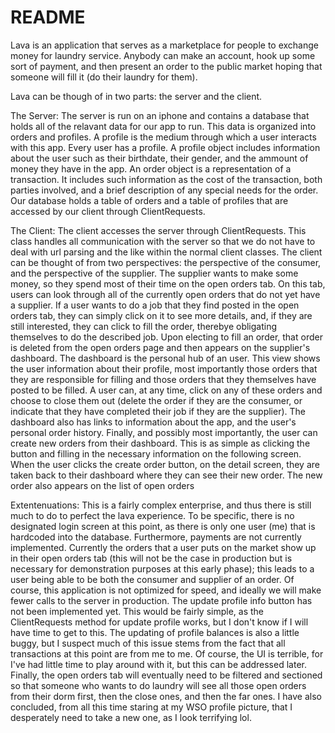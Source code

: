 #  README
Lava is an application that serves as a marketplace for people to exchange money for laundry service. Anybody can make an account, hook up some sort
of payment, and then present an order to the public market hoping that someone will fill it (do their laundry for them). 

Lava can be though of in two parts: the server and the client.

The Server:
The server is run on an iphone and contains a database that holds all of the relavant data for our app to run. This data is organized into orders and profiles. 
A profile is the medium through which a user interacts with this app. Every user has a profile. A profile object includes information about the user such as their
birthdate, their gender, and the ammount of money they have in the app. An order object is a representation of a transaction. It includes such information as the
cost of the transaction, both parties involved, and a brief description of any special needs for the order. Our database holds a table of orders and a table of
profiles that are accessed by our client through ClientRequests.

The Client:
The client accesses the server through ClientRequests. This class handles all communication with the server so that we do not have to deal with url parsing and
the like within the normal client classes. The client can be thought of from two perspectives: the perspective of the consumer, and the perspective of the supplier.
The supplier wants to make some money, so they spend most of their time on the open orders tab. On this tab, users can look through all of the currently open 
orders that do not yet have a supplier. If a user wants to do a job that they find posted in the open orders tab, they can simply click on it to see more details, 
and, if they are still interested, they can click to fill the order, therebye obligating themselves to do the described job. Upon electing to fill an order, that order is
deleted from the open orders page and then appears on the supplier's dashboard. The dashboard is the personal hub of an user. This view shows the user information
about their profile, most importantly those orders that they are responsible for filling and those orders that they themselves have posted to be filled. A user can, at
any time, click on any of these orders and choose to close them out (delete the order if they are the consumer, or indicate that they have completed their job if they
are the supplier). The dashboard also has links to information about the app, and the user's personal order history. Finally, and possibly most importantly, the user can 
create new orders from their dashboard. This is as simple as clicking the button and filling in the necessary information on the following screen. When the user clicks
the create order button, on the detail screen, they are taken back to their dashboard where they can see their new order. The new order also appears on the list of open 
orders

Extentenuations:
This is a fairly complex enterprise, and thus there is still much to do to perfect the lava experience. To be specific, there is no designated login screen at this point, as
there is only one user (me) that is hardcoded into the database. Furthermore, payments are not currently implemented. Currently the orders that a user puts on the market
show up in their open orders tab (this will not be the case in production but is necessary for demonstration purposes at this early phase); this leads to a user being able 
to be both the consumer and supplier of an order. Of course, this application is not optimized for speed, and ideally we will make fewer calls to the server in production. 
The update profile info button has not been implemented yet. This would be fairly simple, as the ClientRequests method for update profile works, but I don't know if I
will have time to get to this. The updating of profile balances is also a little buggy, but I suspect much of this issue stems from the fact that all transactions at this point
are from me to me. Of course, the UI is terrible, for I've had little time to play around with it, but this can be addressed later. Finally, the open orders tab will eventually 
need to be filtered and sectioned so that someone who wants to do laundry will see all those open orders from their dorm first, then the close ones, and then the far ones. 
I have also concluded, from all this time staring at my WSO profile picture, that I desperately need to take a new one, as I look terrifying lol. 

